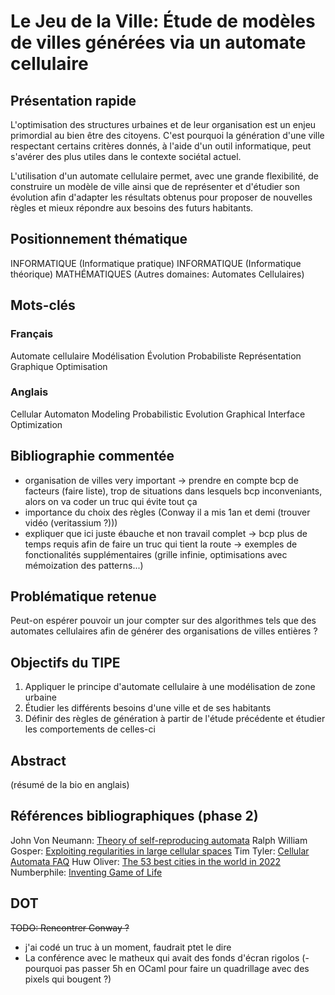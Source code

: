 # Le Jeu de la Ville: Étude de modèles de villes générées via un automate cellulaire

## Présentation rapide
L'optimisation des structures urbaines et de leur organisation est un enjeu primordial au bien être des citoyens.
C'est pourquoi la génération d'une ville respectant certains critères donnés, à l'aide d'un outil informatique, peut s'avérer des plus utiles dans le contexte sociétal actuel.

L'utilisation d'un automate cellulaire permet, avec une grande flexibilité, de construire un modèle de ville ainsi que de représenter et d'étudier son évolution afin d'adapter les résultats obtenus pour proposer de nouvelles règles et mieux répondre aux besoins des futurs habitants.

## Positionnement thématique
INFORMATIQUE (Informatique pratique)
INFORMATIQUE (Informatique théorique)
MATHÉMATIQUES (Autres domaines: Automates Cellulaires)

## Mots-clés
### Français
Automate cellulaire
Modélisation
Évolution Probabiliste
Représentation Graphique
Optimisation

### Anglais
Cellular Automaton
Modeling
Probabilistic Evolution
Graphical Interface
Optimization

## Bibliographie commentée
- organisation de villes very important -> prendre en compte bcp de facteurs (faire liste), trop de situations dans lesquels bcp inconveniants, alors on va coder un truc qui évite tout ça
- importance du choix des règles (Conway il a mis 1an et demi (trouver vidéo (veritassium ?)))
- expliquer que ici juste ébauche et non travail complet -> bcp plus de temps requis afin de faire un truc qui tient la route -> exemples de fonctionalités supplémentaires (grille infinie, optimisations avec mémoization des patterns...)

## Problématique retenue
Peut-on espérer pouvoir un jour compter sur des algorithmes tels que des automates cellulaires afin de générer des organisations de villes entières ?

## Objectifs du TIPE
1. Appliquer le principe d'automate cellulaire à une modélisation de zone urbaine
2. Étudier les différents besoins d'une ville et de ses habitants
3. Définir des règles de génération à partir de l'étude précédente et étudier les comportements de celles-ci

## Abstract
(résumé de la bio en anglais)

## Références bibliographiques (phase 2)
John Von Neumann: [Theory of self-reproducing automata](https://archive.org/details/theoryofselfrepr00vonn_0/page/n13/mode/2up)
Ralph William Gosper: [Exploiting regularities in large cellular spaces](https://doi.org/10.1016/0167-2789(84)90251-3)
Tim Tyler: [Cellular Automata FAQ](http://cafaq.com/)
Huw Oliver: [The 53 best cities in the world in 2022](https://www.timeout.com/things-to-do/best-cities-in-the-world)
Numberphile: [Inventing Game of Life](https://www.youtube.com/watch?v=R9Plq-D1gEk)

## DOT
~~TODO: Rencontrer Conway ?~~
- j'ai codé un truc à un moment, faudrait ptet le dire
- La conférence avec le matheux qui avait des fonds d'écran rigolos
(- pourquoi pas passer 5h en OCaml pour faire un quadrillage avec des pixels qui bougent ?)